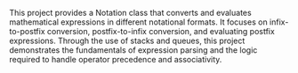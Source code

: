 This project provides a Notation class that converts and evaluates mathematical expressions in different notational formats. It focuses on infix-to-postfix conversion, postfix-to-infix conversion, and evaluating postfix expressions. Through the use of stacks and queues, this project demonstrates the fundamentals of expression parsing and the logic required to handle operator precedence and associativity.
